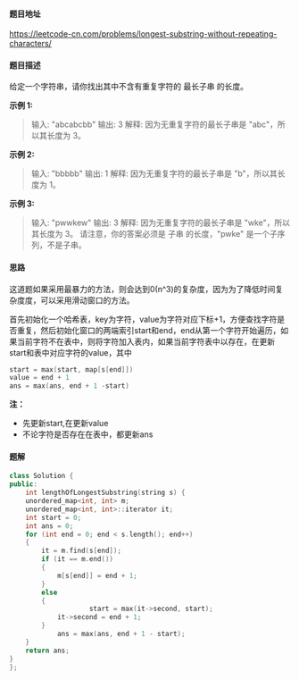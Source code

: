 #### 题目地址

<https://leetcode-cn.com/problems/longest-substring-without-repeating-characters/>

#### 题目描述

给定一个字符串，请你找出其中不含有重复字符的 最长子串 的长度。

**示例 1:**

> 输入: "abcabcbb"
> 输出: 3 
> 解释: 因为无重复字符的最长子串是 "abc"，所以其长度为 3。

**示例 2:**

> 输入: "bbbbb"
> 输出: 1
> 解释: 因为无重复字符的最长子串是 "b"，所以其长度为 1。

**示例 3:**

> 输入: "pwwkew"
> 输出: 3
> 解释: 因为无重复字符的最长子串是 "wke"，所以其长度为 3。
>      请注意，你的答案必须是 子串 的长度，"pwke" 是一个子序列，不是子串。

#### 思路

这道题如果采用最暴力的方法，则会达到0(n^3)的复杂度，因为为了降低时间复杂度度，可以采用滑动窗口的方法。

首先初始化一个哈希表，key为字符，value为字符对应下标+1，方便查找字符是否重复，然后初始化窗口的两端索引start和end，end从第一个字符开始遍历，如果当前字符不在表中，则将字符加入表内，如果当前字符表中以存在，在更新start和表中对应字符的value，其中 

```c++
start = max(start, map[s[end]]) 
value = end + 1
ans = max(ans, end + 1 -start)
```

**注：**

- 先更新start,在更新value
- 不论字符是否存在在表中，都更新ans

#### 题解

```c++
class Solution {
public:
    int lengthOfLongestSubstring(string s) {
    unordered_map<int, int> m;
	unordered_map<int, int>::iterator it;
	int start = 0;
	int ans = 0;
	for (int end = 0; end < s.length(); end++)
	{
		it = m.find(s[end]);
		if (it == m.end())
		{
		 	m[s[end]] = end + 1;
		}
		else
		{
            		start = max(it->second, start);
			it->second = end + 1; 
		}
    		ans = max(ans, end + 1 - start);
	}
    return ans;
}
};
```

